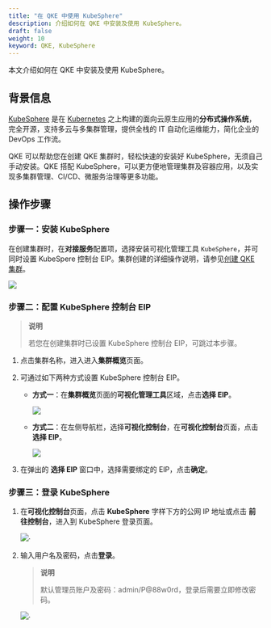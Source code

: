 ```yaml
---
title: "在 QKE 中使用 KubeSphere"
description: 介绍如何在 QKE 中安装及使用 KubeSphere。
draft: false
weight: 10
keyword: QKE, KubeSphere
---
```


本文介绍如何在 QKE 中安装及使用 KubeSphere。

## 背景信息

[KubeSphere](https://kubesphere.io/) 是在 [Kubernetes](https://kubernetes.io/) 之上构建的面向云原生应用的**分布式操作系统**，完全开源，支持多云与多集群管理，提供全栈的 IT 自动化运维能力，简化企业的 DevOps 工作流。

QKE 可以帮助您在创建 QKE 集群时，轻松快速的安装好 KubeSphere，无须自己手动安装。QKE 搭配 KubeSphere，可以更方便地管理集群及容器应用，以及实现多集群管理、CI/CD、微服务治理等更多功能。

## 操作步骤

### 步骤一：安装 KubeSphere

在创建集群时，在**对接服务**配置项，选择安装可视化管理工具 `KubeSphere`，并可同时设置 KubeSpere 控制台 EIP。集群创建的详细操作说明，请参见[创建 QKE 集群](/container/qke_plus/quickstart/create_hosting_cluster/)。

![](../../_images/bp_install_ks.png)

### 步骤二：配置 KubeSphere 控制台 EIP

> **说明**
>
> 若您在创建集群时已设置 KubeSphere 控制台 EIP，可跳过本步骤。

1. 点击集群名称，进入进入**集群概览**页面。

2. 可通过如下两种方式设置 KubeSphere 控制台 EIP。

   - **方式一**：在**集群概览**页面的**可视化管理工具**区域，点击**选择 EIP**。

     ![](../../_images/select_ks_eip_1.png)	

   - **方式二**：在左侧导航栏，选择**可视化控制台**，在**可视化控制台**页面，点击**选择 EIP**。

     ![](../../_images/select_ks_eip_2.png)

3. 在弹出的 **选择 EIP** 窗口中，选择需要绑定的 EIP，点击**确定**。

### 步骤三：登录 KubeSphere

1. 在**可视化控制台**页面，点击 **KubeSphere** 字样下方的公网 IP 地址或点击 **前往控制台**，进入到 KubeSphere 登录页面。

   ![](../../_images/access_ks.png)·	

2. 输入用户名及密码，点击**登录**。

   > **说明**
   >
   > 默认管理员账户及密码：admin/P@88w0rd，登录后需要立即修改密码。

   ![](../../_images/kubesphere_login.png)·	